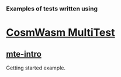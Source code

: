 ### Examples of tests written using
# [CosmWasm MultiTest](https://crates.io/crates/cw-multi-test)

## [mte-intro](./mte-intro)

Getting started example.
